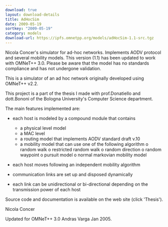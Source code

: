 ```yaml
---
download: true
layout: download-details
title: AdHocSim
date: 2009-05-19
sortkey: "2009-05-19"
category: models
download-url: https://ipfs.omnetpp.org/models/adHocSim-1.1-src.tgz
---
```


Nicola Concer's simulator for ad-hoc networks. Implements AODV protocol and several mobility models. This version (1.1) has been updated to work with OMNeT++ 3.0. Please be aware that the model has no standards compliance and has not undergone validation.

This is a simulator of an ad hoc network originally developed using OMNeT++ v2.2.

This project is a part of the thesis I made with prof.Donatiello and
dott.Bononi of the Bologna University's Computer Science department.

The main features implemented are:

* each host is modeled by a compound module that contains
  - a physical level model
  - a MAC level
  - a routing model that implements AODV standard draft v.10
  - a mobility model that can use one of the following algorithm
  o random walk
  o restricted random walk
  o random direction
  o random waypoint
  o pursuit model
  o normal markovian mobility model

* each host moves following an independent mobility algorithm

* communication links are set up and disposed dynamically

* each link can be unidirectional or bi-directional depending on the
  transmission power of each host

Source code and documentation is available on the web site (click 'Thesis').

Nicola Concer

Updated for OMNeT++ 3.0 Andras Varga Jan 2005.

